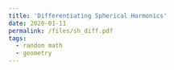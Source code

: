 ```yaml
---
title: 'Differentiating Spherical Harmonics'
date: 2020-01-11
permalink: /files/sh_diff.pdf
tags:
  - random math
  - geometry
---
```

